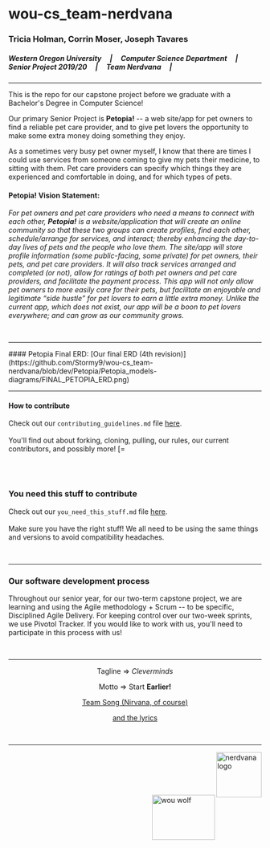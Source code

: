 # wou-cs_team-nerdvana
### Tricia Holman, Corrin Moser, Joseph Tavares
##### Western Oregon University &nbsp;&nbsp;&nbsp; | &nbsp;&nbsp;&nbsp; Computer Science Department &nbsp;&nbsp;&nbsp; | &nbsp;&nbsp;&nbsp; Senior Project 2019/20 &nbsp;&nbsp;&nbsp; | &nbsp;&nbsp;&nbsp; Team Nerdvana &nbsp;&nbsp;&nbsp; |
<hr>

This is the repo for our capstone project before we graduate with a Bachelor's Degree in Computer Science!

Our primary Senior Project is **Petopia!** -- a web site/app for pet owners to find a reliable pet care provider, and to give pet lovers the opportunity to make some extra money doing something they enjoy.  

As a sometimes very busy pet owner myself, I know that there are times I could use services from someone coming to give my pets their medicine, to sitting with them.  Pet care providers can specify which things they are experienced and comfortable in doing, and for which types of pets.


#### Petopia! Vision Statement:
*For pet owners and pet care providers who need a means to connect with each other, **Petopia!** is a website/application that will create an online community so that these two groups can create profiles, find each other, schedule/arrange for services, and interact; thereby enhancing the day-to-day lives of pets and the people who love them.  The site/app will store profile information (some public-facing, some private) for pet owners, their pets, and pet care providers.  It will also track services arranged and completed (or not), allow for ratings of both pet owners and pet care providers, and facilitate the payment process.  This app will not only allow pet owners to more easily care for their pets, but facilitate an enjoyable and legitimate “side hustle” for pet lovers to earn a little extra money.  Unlike the current app, which does not exist, our app will be a boon to pet lovers everywhere; and can grow as our community grows.*

<br>
<hr>
#### Petopia Final ERD:
[Our final ERD (4th revision)](https://github.com/Stormy9/wou-cs_team-nerdvana/blob/dev/Petopia/Petopia_models-diagrams/FINAL_PETOPIA_ERD.png)
<br>
<hr>

#### How to contribute
Check out our `contributing_guidelines.md` file [here](../tlh_m05_team_github_stuff/Team_Nerdvana_Info/contributing_process.md).
<br><br>
You'll find out about forking, cloning, pulling, our rules, our current contributors, and possibly more!   [=

<br><br>

### You need this stuff to contribute
Check out our `you_need_this_stuff.md` file [here](../tlh_m05_team_github_stuff/Team_Nerdvana_Info/you_need_this_stuff.md).
<br><br>
Make sure you have the right stuff!  We all need to be using the same things and versions to avoid compatibility headaches.

<br>
<hr>

### Our software development process
Throughout our senior year, for our two-term capstone project, we are learning and using the Agile methodology + Scrum -- to be specific, Disciplined Agile Delivery.  For keeping control over our two-week sprints, we use Pivotol Tracker.  If you would like to work with us, you'll need to participate in this process with us!

<br>
<hr>

<p align="center">Tagline => <i>Cleverminds</i></p>
<p align="center">Motto =>  Start <b>Earlier!</b></p>

<p align="center"><a href="https://www.youtube.com/watch?v=_fdYjlAviT8">Team Song (Nirvana, of course)</a></p>
<p align="center"><a href="https://genius.com/Nirvana-territorial-pissings-lyrics">and the lyrics</a></p>

<br>
<hr>
<img src="https://stormy9.github.io/nerdvana/TeamNerdvana_Logo.png" alt="nerdvana logo" width="90" height="90" align="right">
<br><br><br><br><br>
<img src="https://stormy9.github.io/nerdvana/WOUWolves.png" alt="wou wolf" width="125" height="90" align="right">

